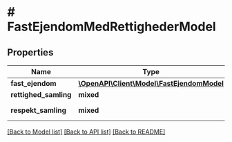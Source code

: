 # # FastEjendomMedRettighederModel

## Properties

Name | Type | Description | Notes
------------ | ------------- | ------------- | -------------
**fast_ejendom** | [**\OpenAPI\Client\Model\FastEjendomModel**](FastEjendomModel.md) |  |
**rettighed_samling** | **mixed** |  |
**respekt_samling** | **mixed** | Samling af respekter. | [optional]

[[Back to Model list]](../../README.md#models) [[Back to API list]](../../README.md#endpoints) [[Back to README]](../../README.md)
